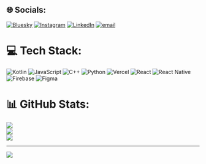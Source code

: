 
## 🌐 Socials:
[![Bluesky](https://img.shields.io/badge/bluesky-0285FF?style=for-the-badge&logo=bluesky&logoColor=%23FFFFFF)](https://bsky.app/profile/@sanjayy) [![Instagram](https://img.shields.io/badge/Instagram-%23E4405F.svg?logo=Instagram&logoColor=white)](https://instagram.com/thisi.is_sanjay) [![LinkedIn](https://img.shields.io/badge/LinkedIn-%230077B5.svg?logo=linkedin&logoColor=white)](https://linkedin.com/in/sanjay-kumawatt) [![email](https://img.shields.io/badge/Email-D14836?logo=gmail&logoColor=white)](mailto:sanjay4kumawat@gmail.com) 

# 💻 Tech Stack:
![Kotlin](https://img.shields.io/badge/kotlin-%237F52FF.svg?style=for-the-badge&logo=kotlin&logoColor=white) ![JavaScript](https://img.shields.io/badge/javascript-%23323330.svg?style=for-the-badge&logo=javascript&logoColor=%23F7DF1E) ![C++](https://img.shields.io/badge/c++-%2300599C.svg?style=for-the-badge&logo=c%2B%2B&logoColor=white) ![Python](https://img.shields.io/badge/python-3670A0?style=for-the-badge&logo=python&logoColor=ffdd54) ![Vercel](https://img.shields.io/badge/vercel-%23000000.svg?style=for-the-badge&logo=vercel&logoColor=white) ![React](https://img.shields.io/badge/react-%2320232a.svg?style=for-the-badge&logo=react&logoColor=%2361DAFB) ![React Native](https://img.shields.io/badge/react_native-%2320232a.svg?style=for-the-badge&logo=react&logoColor=%2361DAFB) ![Firebase](https://img.shields.io/badge/firebase-a08021?style=for-the-badge&logo=firebase&logoColor=ffcd34) ![Figma](https://img.shields.io/badge/figma-%23F24E1E.svg?style=for-the-badge&logo=figma&logoColor=white)
# 📊 GitHub Stats:
![](https://github-readme-stats.vercel.app/api?username=SanjayKumawat45&theme=dark&hide_border=false&include_all_commits=false&count_private=false)<br/>
![](https://nirzak-streak-stats.vercel.app/?user=SanjayKumawat45&theme=dark&hide_border=false)<br/>
![](https://github-readme-stats.vercel.app/api/top-langs/?username=SanjayKumawat45&theme=dark&hide_border=false&include_all_commits=false&count_private=false&layout=compact)

---
[![](https://visitcount.itsvg.in/api?id=SanjayKumawat45&icon=0&color=0)](https://visitcount.itsvg.in)

<!-- Proudly created with GPRM ( https://gprm.itsvg.in ) -->

<!--
**SanjayKumawat45/SanjayKumawat45** is a ✨ _special_ ✨ repository because its `README.md` (this file) appears on your GitHub profile.

Here are some ideas to get you started:

- 🔭 I’m currently working on ...
- 🌱 I’m currently learning ...
- 👯 I’m looking to collaborate on ...
- 🤔 I’m looking for help with ...
- 💬 Ask me about ...
- 📫 How to reach me: ...
- 😄 Pronouns: ...
- ⚡ Fun fact: ...
-->
